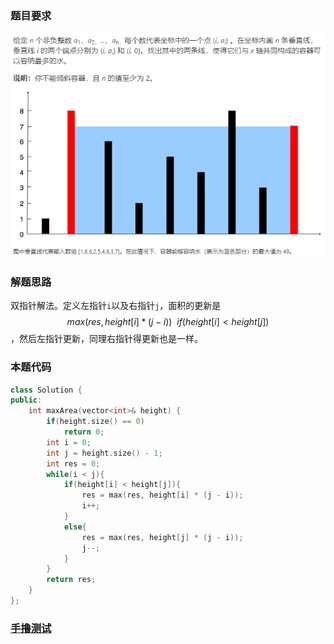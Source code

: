 ### 题目要求

![](./pic/11.png)

### 解题思路

双指针解法。定义左指针`i`以及右指针`j`，面积的更新是$$max(res, height[i] * (j - i)) \  \ if(height[i] < height[j]) $$，然后左指针更新，同理右指针得更新也是一样。

### 本题代码

```c++
class Solution {
public:
    int maxArea(vector<int>& height) {
        if(height.size() == 0)
            return 0;
        int i = 0;
        int j = height.size() - 1;
        int res = 0;
        while(i < j){
            if(height[i] < height[j]){
                res = max(res, height[i] * (j - i));
                i++;
            }
            else{
                res = max(res, height[j] * (j - i));
                j--;
            }
        }
        return res;
    }
};
```

### [手撸测试](<https://leetcode-cn.com/problems/container-with-most-water/>)  

